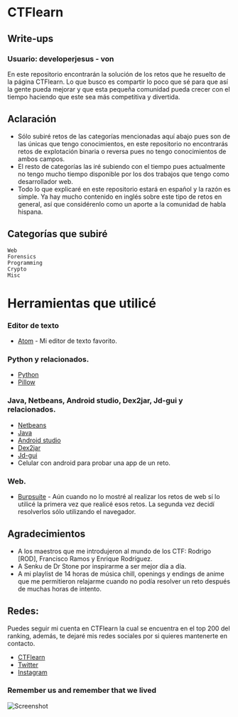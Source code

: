 # CTFlearn

## Write-ups

### Usuario: developerjesus - von

En este repositorio encontrarán la solución de los retos que he resuelto de la página CTFlearn.
Lo que busco es compartir lo poco que sé para que así la gente pueda mejorar y que esta pequeña comunidad pueda crecer con el tiempo haciendo que este sea más competitiva y divertida.

## Aclaración

* Sólo subiré retos de las categorías mencionadas aquí abajo pues son de las únicas que tengo conocimientos, en este repositorio no encontrarás retos de explotación binaria o reversa pues no tengo conocimientos de ambos campos.
* El resto de categorías las iré subiendo con el tiempo pues actualmente no tengo mucho tiempo disponible por los dos trabajos que tengo como desarrollador web.
* Todo lo que explicaré en este repositorio estará en español y la razón es simple. Ya hay mucho contenido en inglés sobre este tipo de retos en general, así que considérenlo como un aporte a la comunidad de habla hispana.

## Categorías que subiré

```
Web
Forensics
Programming
Crypto
Misc
```

# Herramientas que utilicé
### Editor de texto
* [Atom](https://atom.io/) - Mi editor de texto favorito.
### Python y relacionados.
* [Python](https://www.python.org/)
* [Pillow](https://python-pillow.org/)
### Java, Netbeans, Android studio, Dex2jar, Jd-gui y relacionados.
* [Netbeans](https://netbeans.org/)
* [Java](https://www.java.com/es/)
* [Android studio](https://developer.android.com/studio)
* [Dex2jar](https://sourceforge.net/projects/dex2jar/)
* [Jd-gui](http://java-decompiler.github.io/)
* Celular con android para probar una app de un reto.
### Web.
* [Burpsuite](https://portswigger.net/burp) - Aún cuando no lo mostré al realizar los retos de web sí lo utilicé la primera vez que realicé esos retos. La segunda vez decidí resolverlos sólo utilizando el navegador.

## Agradecimientos

* A los maestros que me introdujeron al mundo de los CTF:
Rodrigo [ROD], Francisco Ramos y Enrique Rodríguez.
* A Senku de Dr Stone por inspirarme a ser mejor día a día.
* A mi playlist de 14 horas de música chill, openings y endings de anime que me permitieron relajarme cuando no podía resolver un reto después de muchas horas de intento.

## Redes:

Puedes seguir mi cuenta en CTFlearn la cual se encuentra en el top 200 del ranking, además, te dejaré mis redes sociales por si quieres mantenerte en contacto.

* [CTFlearn](https://ctflearn.com/user/developerjesus)
* [Twitter](https://twitter.com/developerjesus)
* [Instagram](https://www.instagram.com/developerjesus/)

### Remember us and remember that we lived

![Screenshot](images/von.png)
